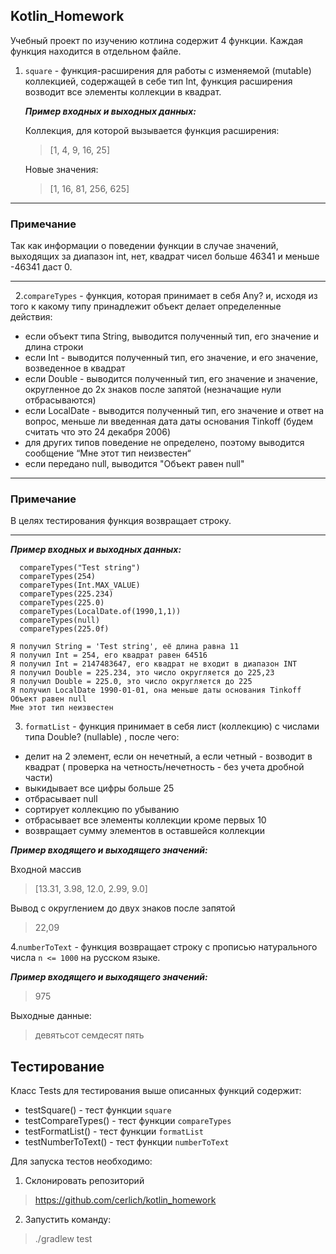 ## Kotlin_Homework
Учебный проект по изучению котлина содержит 4 функции. Каждая функция находится в отдельном файле.
1. `square` -  функция-расширения для работы с изменяемой (mutable) коллекцией, содержащей в себе тип Int, функция расширения возводит все элементы коллекции в квадрат.

      ***Пример входных и выходных данных:***
   
   Коллекция, для которой вызывается функция расширения:

    >[1, 4, 9, 16, 25]

   Новые значения:
   >[1, 16, 81, 256, 625]
 
***   
###  Примечание
Так как информации о поведении функции в случае значений, выходящих за диапазон int, нет, квадрат чисел больше 46341 и меньше -46341 даст 0.
***

&nbsp;
2.`compareTypes` - функция, которая принимает в себя Any? и, исходя из того к какому типу принадлежит объект делает определенные действия:

- если объект типа String, выводится полученный тип, его значение и длина строки
- если Int - выводится полученный тип, его значение, и его значение, возведенное в квадрат
- если Double - выводится полученный тип, его значение и значение, округленное до 2х знаков после запятой (незначащие нули отбрасываются)
- если LocalDate - выводится полученный тип, его значение и ответ на вопрос, меньше ли введенная дата даты основания Tinkoff (будем считать что это 24 декабря 2006)
- для других типов поведение не определено, поэтому выводится сообщение “Мне этот тип неизвестен“
- если передано null, выводится "Объект равен null"
***
### Примечание
В целях тестирования функция возвращает строку.
***
   ***Пример входных и выходных данных:***
```
  compareTypes("Test string")
  compareTypes(254)
  compareTypes(Int.MAX_VALUE)
  compareTypes(225.234)
  compareTypes(225.0)
  compareTypes(LocalDate.of(1990,1,1))
  compareTypes(null)
  compareTypes(225.0f)
```
```
Я получил String = 'Test string', eё длина равна 11
Я получил Int = 254, его квадрат равен 64516
Я получил Int = 2147483647, его квадрат не входит в диапазон INT
Я получил Double = 225.234, это число округляется до 225,23
Я получил Double = 225.0, это число округляется до 225
Я получил LocalDate 1990-01-01, она меньше даты основания Tinkoff
Объект равен null
Мне этот тип неизвестен
```

3. `formatList` - функция принимает в себя лист (коллекцию) с числами типа Double? (nullable) , после чего:

- делит на 2 элемент, если он нечетный, а если четный - возводит в квадрат ( проверка на четность/нечетность - без учета дробной части)
- выкидывает все цифры больше 25
- отбрасывает null
- сортирует коллекцию по убыванию
- отбрасывает все элементы коллекции кроме первых 10
- возвращает сумму элементов в оставшейся коллекции

***Пример входящего и выходящего значений:***

Входной массив

>[13.31, 3.98, 12.0, 2.99, 9.0]

Вывод с округлением до двух знаков после запятой

>22,09

4.`numberToText` - функция возвращает строку с прописью натурального числа `n <= 1000` на русском языке.

***Пример входящего и выходящего значений:***
>975

Выходные данные:
>девятьсот семдесят пять

## Тестирование

Класс Tests для тестирования выше описанных функций содержит:
- testSquare() - тест функции `square`
- testCompareTypes() - тест функции `compareTypes`
- testFormatList() - тест функции `formatList`
- testNumberToText() - тест функции `numberToText`

Для запуска тестов необходимо:
1. Склонировать репозиторий 
 >https://github.com/cerlich/kotlin_homework

2. Запустить команду: 
> ./gradlew test
